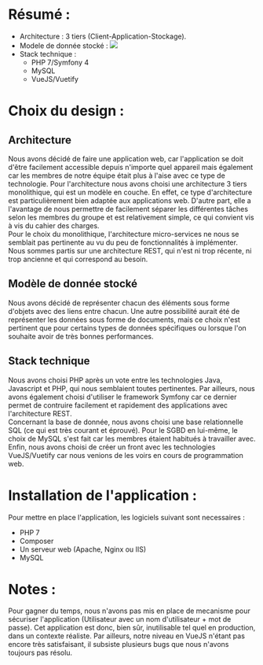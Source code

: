# Résumé :

- Architecture : 3 tiers (Client-Application-Stockage).
- Modele de donnée stocké : 
![](https://raw.githubusercontent.com/MisterDelaunay/tp-architecture/SI-API-birthday/SI-API-birthday/projet/BDD.PNG)
- Stack technique : 
  - PHP 7/Symfony 4
  - MySQL
  - VueJS/Vuetify

# Choix du design :
## Architecture
Nous avons décidé de faire une application web, car l'application se doit d'être facilement accessible depuis n'importe quel appareil mais également car les membres de notre équipe était plus à l'aise avec ce type de technologie.
Pour l'architecture nous avons choisi une architecture 3 tiers monolithique, qui est un modèle en couche. En effet, ce type d'architecture est particulièrement bien adaptée aux applications web. D'autre part, elle a l'avantage de nous permettre de facilement séparer les différentes tâches selon les membres du groupe et est relativement simple, ce qui convient vis à vis du cahier des charges.  
Pour le choix du monolithique, l'architecture micro-services ne nous se semblait pas pertinente au vu du peu de fonctionnalités à implémenter.  
Nous sommes partis sur une architecture REST, qui n'est ni trop récente, ni trop ancienne et qui correspond au besoin.    

## Modèle de donnée stocké
Nous avons décidé de représenter chacun des éléments sous forme d'objets avec des liens entre chacun. Une autre possibilité aurait été de représenter les données sous forme de documents, mais ce choix n'est pertinent que pour certains types de données spécifiques ou lorsque l'on souhaite avoir de très bonnes performances.  

## Stack technique
Nous avons choisi PHP après un vote entre les technologies Java, Javascript et PHP, qui nous semblaient toutes pertinentes.
Par ailleurs, nous avons également choisi d'utiliser le framework Symfony car ce dernier permet de contruire facilement et rapidement des applications avec l'architecture REST.  
Concernant la base de donnée, nous avons choisi une base relationnelle SQL (ce qui est très courant et éprouvé). Pour le SGBD en lui-même, le choix de MySQL s'est fait car les membres étaient habitués à travailler avec.
Enfin, nous avons choisi de créer un front avec les technologies VueJS/Vuetify car nous venions de les voirs en cours de programmation web.

# Installation de l'application :
Pour mettre en place l'application, les logiciels suivant sont necessaires :
- PHP 7
- Composer
- Un serveur web (Apache, Nginx ou IIS)
- MySQL

# Notes :
Pour gagner du temps, nous n'avons pas mis en place de mecanisme pour sécuriser l'application (Utilisateur avec un nom d'utilisateur + mot de passe). Cet application est donc, bien sûr, inutilisable tel quel en production, dans un contexte réaliste. Par ailleurs, notre niveau en VueJS n'étant pas encore très satisfaisant, il subsiste plusieurs bugs que nous n'avons toujours pas résolu. 
